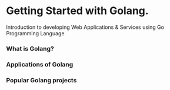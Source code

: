 # Getting Started with Golang.
Introduction to developing Web Applications &amp; Services using Go Programming Language

### What is Golang?

### Applications of Golang

### Popular Golang projects
